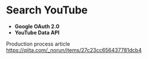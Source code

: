 # Search YouTube

- **Google OAuth 2.0**
- **YouTube Data API**



Production process article
https://qiita.com/_norun/items/27c23cc656437781dcb4



